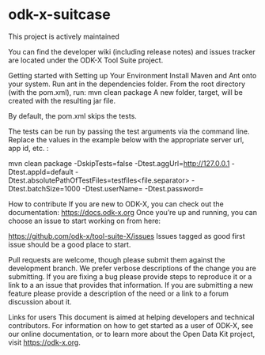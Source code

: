 # odk-x-suitcase

This project is actively maintained

You can find the developer wiki (including release notes) and issues tracker are located under the ODK-X Tool Suite project.

Getting started with Setting up Your Environment
Install Maven and Ant onto your system.
Run ant in the dependencies folder.
From the root directory (with the pom.xml), run: mvn clean package
A new folder, target, will be created with the resulting jar file.

By default, the pom.xml skips the tests.

The tests can be run by passing the test arguments via the command line. Replace the values in the example below with the appropriate server url, app id, etc. :

mvn clean package -DskipTests=false -Dtest.aggUrl=http://127.0.0.1 -Dtest.appId=default
-Dtest.absolutePathOfTestFiles=testfiles<file.separator> -Dtest.batchSize=1000 -Dtest.userName= -Dtest.password=

How to contribute
If you are new to ODK-X, you can check out the documentation:
https://docs.odk-x.org
Once you’re up and running, you can choose an issue to start working on from here: 

https://github.com/odk-x/tool-suite-X/issues
Issues tagged as good first issue should be a good place to start.

Pull requests are welcome, though please submit them against the development branch. We prefer verbose descriptions of the change you are submitting. If you are fixing a bug please provide steps to reproduce it or a link to a an issue that provides that information. If you are submitting a new feature please provide a description of the need or a link to a forum discussion about it.

Links for users
This document is aimed at helping developers and technical contributors. For information on how to get started as a user of ODK-X, see our online documentation, or to learn more about the Open Data Kit project, visit https://odk-x.org.
